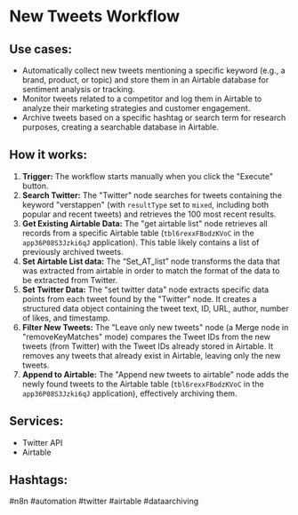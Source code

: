 # New Tweets Workflow

## Use cases:

- Automatically collect new tweets mentioning a specific keyword (e.g., a brand, product, or topic) and store them in an Airtable database for sentiment analysis or tracking.
- Monitor tweets related to a competitor and log them in Airtable to analyze their marketing strategies and customer engagement.
- Archive tweets based on a specific hashtag or search term for research purposes, creating a searchable database in Airtable.

## How it works:

1.  **Trigger:** The workflow starts manually when you click the "Execute" button.
2.  **Search Twitter:** The "Twitter" node searches for tweets containing the keyword "verstappen" (with `resultType` set to `mixed`, including both popular and recent tweets) and retrieves the 100 most recent results.
3.  **Get Existing Airtable Data:** The "get airtable list" node retrieves all records from a specific Airtable table (`tbl6rexxFBodzKVoC` in the `app36P08S3Jzki6qJ` application). This table likely contains a list of previously archived tweets.
4. **Set Airtable List data:** The “Set_AT_list” node transforms the data that was extracted from airtable in order to match the format of the data to be extracted from Twitter.
5.  **Set Twitter Data:** The "set twitter data" node extracts specific data points from each tweet found by the "Twitter" node. It creates a structured data object containing the tweet text, ID, URL, author, number of likes, and timestamp.
6.  **Filter New Tweets:** The "Leave only new tweets" node (a Merge node in "removeKeyMatches" mode) compares the Tweet IDs from the new tweets (from Twitter) with the Tweet IDs already stored in Airtable.  It removes any tweets that already exist in Airtable, leaving only the new tweets.
7.  **Append to Airtable:** The "Append new tweets to airtable" node adds the newly found tweets to the Airtable table (`tbl6rexxFBodzKVoC` in the `app36P08S3Jzki6qJ` application), effectively archiving them.

## Services:

*   Twitter API
*   Airtable

## Hashtags:

#n8n #automation #twitter #airtable #dataarchiving
